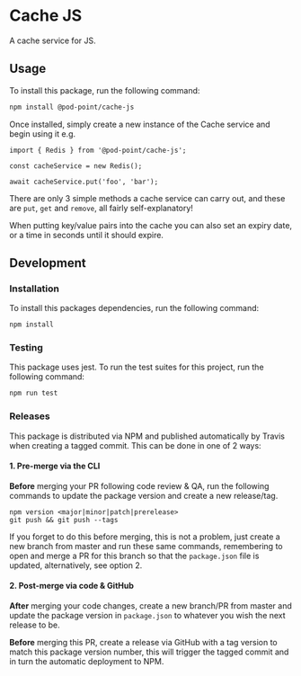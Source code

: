 # Cache JS

A cache service for JS.

## Usage

To install this package, run the following command:
```bash
npm install @pod-point/cache-js
```

Once installed, simply create a new instance of the Cache service and begin using it e.g.
```
import { Redis } from '@pod-point/cache-js';

const cacheService = new Redis();

await cacheService.put('foo', 'bar');
```

There are only 3 simple methods a cache service can carry out, and these are `put`, `get` and `remove`, all fairly self-explanatory!

When putting key/value pairs into the cache you can also set an expiry date, or a time in seconds until it should expire.

## Development

### Installation

To install this packages dependencies, run the following command:
```bash
npm install
```

### Testing

This package uses jest. To run the test suites for this project, run the following command:

```bash
npm run test
```

### Releases

This package is distributed via NPM and published automatically by Travis when creating a tagged commit. This can be done in one of 2 ways:

#### 1. Pre-merge via the CLI

**Before** merging your PR following code review & QA, run the following commands to update the package version and create a new release/tag.
```
npm version <major|minor|patch|prerelease>
git push && git push --tags
```

If you forget to do this before merging, this is not a problem, just create a new branch from master and run these same commands, remembering to open and merge a PR for this branch so that the `package.json` file is updated, alternatively, see option 2.

#### 2. Post-merge via code & GitHub

**After** merging your code changes, create a new branch/PR from master and update the package version in `package.json` to whatever you wish the next release to be.

**Before** merging this PR, create a release via GitHub with a tag version to match this package version number, this will trigger the tagged commit and in turn the automatic deployment to NPM.
